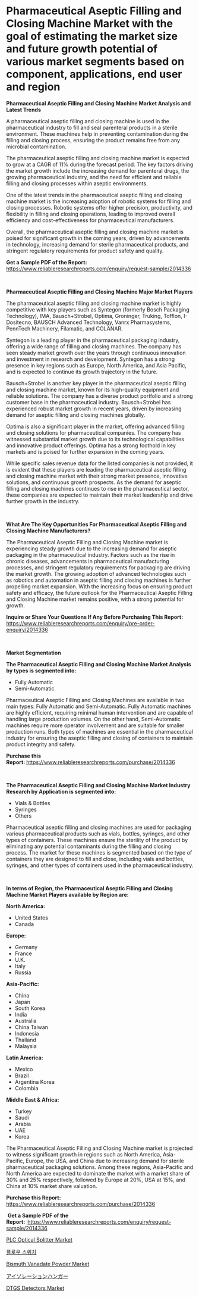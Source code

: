 <p><h1>Pharmaceutical Aseptic Filling and Closing Machine Market with the goal of estimating the market size and future growth potential of various market segments based on component, applications, end user and region</h1></p><p><strong>Pharmaceutical Aseptic Filling and Closing Machine Market Analysis and Latest Trends</strong></p>
<p><p>A pharmaceutical aseptic filling and closing machine is used in the pharmaceutical industry to fill and seal parenteral products in a sterile environment. These machines help in preventing contamination during the filling and closing process, ensuring the product remains free from any microbial contamination.</p><p>The pharmaceutical aseptic filling and closing machine market is expected to grow at a CAGR of 11% during the forecast period. The key factors driving the market growth include the increasing demand for parenteral drugs, the growing pharmaceutical industry, and the need for efficient and reliable filling and closing processes within aseptic environments.</p><p>One of the latest trends in the pharmaceutical aseptic filling and closing machine market is the increasing adoption of robotic systems for filling and closing processes. Robotic systems offer higher precision, productivity, and flexibility in filling and closing operations, leading to improved overall efficiency and cost-effectiveness for pharmaceutical manufacturers.</p><p>Overall, the pharmaceutical aseptic filling and closing machine market is poised for significant growth in the coming years, driven by advancements in technology, increasing demand for sterile pharmaceutical products, and stringent regulatory requirements for product safety and quality.</p></p>
<p><strong>Get a Sample PDF of the Report:&nbsp;</strong> <a href="https://www.reliableresearchreports.com/enquiry/request-sample/2014336">https://www.reliableresearchreports.com/enquiry/request-sample/2014336</a></p>
<p>&nbsp;</p>
<p><strong>Pharmaceutical Aseptic Filling and Closing Machine Major Market Players</strong></p>
<p><p>The pharmaceutical aseptic filling and closing machine market is highly competitive with key players such as Syntegon (formerly Bosch Packaging Technology), IMA, Bausch+Strobel, Optima, Groninger, Truking, Tofflon, I-Dositecno, BAUSCH Advanced Technology, Vanrx Pharmasystems, PennTech Machinery, Filamatic, and COLANAR.</p><p>Syntegon is a leading player in the pharmaceutical packaging industry, offering a wide range of filling and closing machines. The company has seen steady market growth over the years through continuous innovation and investment in research and development. Syntegon has a strong presence in key regions such as Europe, North America, and Asia Pacific, and is expected to continue its growth trajectory in the future.</p><p>Bausch+Strobel is another key player in the pharmaceutical aseptic filling and closing machine market, known for its high-quality equipment and reliable solutions. The company has a diverse product portfolio and a strong customer base in the pharmaceutical industry. Bausch+Strobel has experienced robust market growth in recent years, driven by increasing demand for aseptic filling and closing machines globally.</p><p>Optima is also a significant player in the market, offering advanced filling and closing solutions for pharmaceutical companies. The company has witnessed substantial market growth due to its technological capabilities and innovative product offerings. Optima has a strong foothold in key markets and is poised for further expansion in the coming years.</p><p>While specific sales revenue data for the listed companies is not provided, it is evident that these players are leading the pharmaceutical aseptic filling and closing machine market with their strong market presence, innovative solutions, and continuous growth prospects. As the demand for aseptic filling and closing machines continues to rise in the pharmaceutical sector, these companies are expected to maintain their market leadership and drive further growth in the industry.</p></p>
<p>&nbsp;</p>
<p><strong>What Are The Key Opportunities For Pharmaceutical Aseptic Filling and Closing Machine Manufacturers?</strong></p>
<p><p>The Pharmaceutical Aseptic Filling and Closing Machine market is experiencing steady growth due to the increasing demand for aseptic packaging in the pharmaceutical industry. Factors such as the rise in chronic diseases, advancements in pharmaceutical manufacturing processes, and stringent regulatory requirements for packaging are driving the market growth. The growing adoption of advanced technologies such as robotics and automation in aseptic filling and closing machines is further propelling market expansion. With the increasing focus on ensuring product safety and efficacy, the future outlook for the Pharmaceutical Aseptic Filling and Closing Machine market remains positive, with a strong potential for growth.</p></p>
<p><strong>Inquire or Share Your Questions If Any Before Purchasing This Report:</strong> <a href="https://www.reliableresearchreports.com/enquiry/pre-order-enquiry/2014336">https://www.reliableresearchreports.com/enquiry/pre-order-enquiry/2014336</a></p>
<p>&nbsp;</p>
<p><strong>Market Segmentation</strong></p>
<p><strong>The Pharmaceutical Aseptic Filling and Closing Machine Market Analysis by types is segmented into:</strong></p>
<p><ul><li>Fully Automatic</li><li>Semi-Automatic</li></ul></p>
<p><p>Pharmaceutical Aseptic Filling and Closing Machines are available in two main types: Fully Automatic and Semi-Automatic. Fully Automatic machines are highly efficient, requiring minimal human intervention and are capable of handling large production volumes. On the other hand, Semi-Automatic machines require more operator involvement and are suitable for smaller production runs. Both types of machines are essential in the pharmaceutical industry for ensuring the aseptic filling and closing of containers to maintain product integrity and safety.</p></p>
<p><strong>Purchase this Report:&nbsp;</strong><a href="https://www.reliableresearchreports.com/purchase/2014336">https://www.reliableresearchreports.com/purchase/2014336</a></p>
<p>&nbsp;</p>
<p><strong>The Pharmaceutical Aseptic Filling and Closing Machine Market Industry Research by Application is segmented into:</strong></p>
<p><ul><li>Vials & Bottles</li><li>Syringes</li><li>Others</li></ul></p>
<p><p>Pharmaceutical aseptic filling and closing machines are used for packaging various pharmaceutical products such as vials, bottles, syringes, and other types of containers. These machines ensure the sterility of the product by eliminating any potential contaminants during the filling and closing process. The market for these machines is segmented based on the type of containers they are designed to fill and close, including vials and bottles, syringes, and other types of containers used in the pharmaceutical industry.</p></p>
<p>&nbsp;</p>
<p><strong>In terms of Region, the Pharmaceutical Aseptic Filling and Closing Machine Market Players available by Region are:</strong></p>
<p>
    <p> <strong> North America: </strong>
        <ul>
            <li>United States</li>
            <li>Canada</li>
        </ul>
        </p> 
    <p> <strong> Europe: </strong>
        <ul>
            <li>Germany</li>
            <li>France</li>
            <li>U.K.</li>
            <li>Italy</li>
            <li>Russia</li>
        </ul>
        </p> 
    <p> <strong> Asia-Pacific: </strong>
        <ul>
            <li>China</li>
            <li>Japan</li>
            <li>South Korea</li>
            <li>India</li>
            <li>Australia</li>
            <li>China Taiwan</li>
            <li>Indonesia</li>
            <li>Thailand</li>
            <li>Malaysia</li>
        </ul>
        </p> 
    <p> <strong> Latin America: </strong>
        <ul>
            <li>Mexico</li>
            <li>Brazil</li>
            <li>Argentina Korea</li>
            <li>Colombia</li>
        </ul>
        </p> 
    <p> <strong> Middle East & Africa: </strong>
        <ul>
            <li>Turkey</li>
            <li>Saudi</li>
            <li>Arabia</li>
            <li>UAE</li>
            <li>Korea</li>
        </ul>
    </p>
    </p>
<p><p>The Pharmaceutical Aseptic Filling and Closing Machine market is projected to witness significant growth in regions such as North America, Asia-Pacific, Europe, the USA, and China due to increasing demand for sterile pharmaceutical packaging solutions. Among these regions, Asia-Pacific and North America are expected to dominate the market with a market share of 30% and 25% respectively, followed by Europe at 20%, USA at 15%, and China at 10% market share valuation.</p></p>
<p><strong>Purchase this Report: </strong><a href="https://www.reliableresearchreports.com/purchase/2014336">https://www.reliableresearchreports.com/purchase/2014336</a></p>
<p>&nbsp;<strong>Get a Sample PDF of the Report:&nbsp;&nbsp;</strong><a href="https://www.reliableresearchreports.com/enquiry/request-sample/2014336">https://www.reliableresearchreports.com/enquiry/request-sample/2014336</a></p>
<p><strong></strong></p>
<p><p><a href="https://view.publitas.com/reportprime-1/decoding-the-plc-optical-splitter-market-a-deep-dive-into-the-latest-market-trends-market-segmentation-and-competitive-analysis/">PLC Optical Splitter Market</a></p><p><a href="https://medium.com/@marcolarbadie98078y/%ED%94%8C%EB%A1%9C%EC%9A%B0-%EC%8A%A4%EC%9C%84%EC%B9%98-%EC%8B%9C%EC%9E%A5%EC%9D%80-%EC%8B%9C%EC%9E%A5-%EC%A0%90%EC%9C%A0%EC%9C%A8-%ED%81%AC%EA%B8%B0-%EB%B0%8F-2031%EB%85%84%EA%B9%8C%EC%A7%80-%EC%98%88%EC%83%81%EB%90%98%EB%8A%94-%EC%98%88%EC%B8%A1%EC%97%90-%EC%B4%88%EC%A0%90%EC%9D%84-%EB%A7%9E%EC%B6%A5%EB%8B%88%EB%8B%A4-557d7d3193d0">플로우 스위치</a></p><p><a href="https://valiant-lunge-8fe.notion.site/Bismuth-Vanadate-Powder-Market-Size-and-Growth-Market-Segmentation-Regional-and-Country-Breakdowns-3b7f776162614bb2be8c6adde70a8d17">Bismuth Vanadate Powder Market</a></p><p><a href="https://medium.com/@keeganbarrows2023/%E3%82%A2%E3%82%A4%E3%82%BD%E3%83%AC%E3%83%BC%E3%82%B7%E3%83%A7%E3%83%B3%E3%83%8F%E3%83%B3%E3%82%AC%E3%83%BC%E3%83%9E%E3%83%BC%E3%82%B1%E3%83%83%E3%83%88%E3%83%AC%E3%83%9D%E3%83%BC%E3%83%88%E3%81%AF-%E3%81%93%E3%81%AE%E5%B8%82%E5%A0%B4%E3%81%AE%E6%9C%80%E6%96%B0%E3%81%AE%E3%83%88%E3%83%AC%E3%83%B3%E3%83%89%E3%81%A8%E6%88%90%E9%95%B7%E6%A9%9F%E4%BC%9A%E3%82%92%E6%98%8E%E3%82%89%E3%81%8B%E3%81%AB%E3%81%97%E3%81%A6%E3%81%84%E3%81%BE%E3%81%99-36099469ab4c">アイソレーションハンガー</a></p><p><a href="https://view.publitas.com/reportprime-1/dtgs-detectors-market-challenges-opportunities-and-growth-drivers-and-major-market-players-forecasted-for-period-from-2024-2031/">DTGS Detectors Market</a></p></p>
